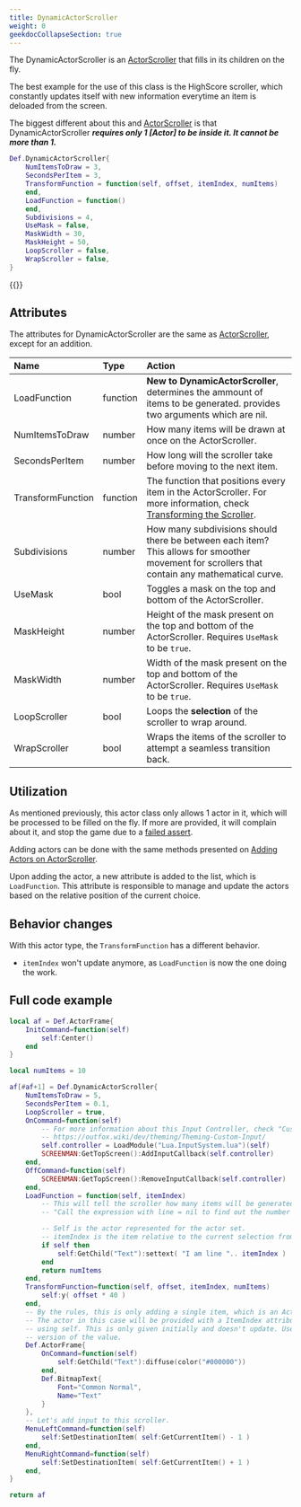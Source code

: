 ```yaml
---
title: DynamicActorScroller
weight: 0
geekdocCollapseSection: true
---
```


The DynamicActorScroller is an [ActorScroller](../actorscroller/) that fills in its children on the fly.

The best example for the use of this class is the HighScore scroller, which constantly updates itself with new
information everytime an item is deloaded from the screen.

The biggest different about this and [ActorScroller](../actorscroller/) is that DynamicActorScroller ***requires only 1 [Actor] to be inside it. It cannot be more than 1.***

```lua
Def.DynamicActorScroller{
	NumItemsToDraw = 3,
	SecondsPerItem = 3,
	TransformFunction = function(self, offset, itemIndex, numItems)
	end,
	LoadFunction = function()
	end,
	Subdivisions = 4,
	UseMask = false,
	MaskWidth = 30,
	MaskHeight = 50,
	LoopScroller = false,
	WrapScroller = false,
}
```

{{<toc>}}

## Attributes

The attributes for DynamicActorScroller are the same as [ActorScroller](../actorscroller/), except for an addition.

| Name | Type | Action |
| :--- | :--- | :----- |
LoadFunction |  function |  **New to DynamicActorScroller**, determines the ammount of items to be generated. provides two arguments which are nil.
NumItemsToDraw | number | How many items will be drawn at once on the ActorScroller.
SecondsPerItem | number | How long will the scroller take before moving to the next item.
TransformFunction |  function | The function that positions every item in the ActorScroller. For more information, check [Transforming the Scroller](../actorscroller/#transforming-the-scroller).
Subdivisions |  number |  How many subdivisions should there be between each item? This allows for smoother movement for scrollers that contain any mathematical curve.
UseMask | bool | Toggles a mask on the top and bottom of the ActorScroller.
MaskHeight | number | Height of the mask present on the top and bottom of the ActorScroller. Requires `UseMask` to be `true`.
MaskWidth | number | Width of the mask present on the top and bottom of the ActorScroller. Requires `UseMask` to be `true`.
LoopScroller |  bool | Loops the **selection** of the scroller to wrap around.
WrapScroller |  bool | Wraps the items of the scroller to attempt a seamless transition back.

## Utilization

As mentioned previously, this actor class only allows 1 actor in it, which will be processed to be filled on the fly. If more are provided, it will complain about it, and stop the game due to a [failed assert](https://en.wikipedia.org/wiki/Assertion_(software_development)).

Adding actors can be done with the same methods presented on [Adding Actors on ActorScroller](../actorscroller/#adding-actors).

Upon adding the actor, a new attribute is added to the list, which is `LoadFunction`. This attribute is  responsible to manage and update the actors based on the relative position of the current choice.

## Behavior changes

With this actor type, the `TransformFunction` has a different behavior.

- `itemIndex` won't update anymore, as `LoadFunction` is now the one doing the work.

## Full code example

```lua
local af = Def.ActorFrame{
	InitCommand=function(self)
		self:Center()
	end
}

local numItems = 10

af[#af+1] = Def.DynamicActorScroller{
	NumItemsToDraw = 5,
	SecondsPerItem = 0.1,
	LoopScroller = true,
	OnCommand=function(self)
		-- For more information about this Input Controller, check "Custom Input".
		-- https://outfox.wiki/dev/theming/Theming-Custom-Input/
		self.controller = LoadModule("Lua.InputSystem.lua")(self)
		SCREENMAN:GetTopScreen():AddInputCallback(self.controller)
	end,
	OffCommand=function(self)
		SCREENMAN:GetTopScreen():RemoveInputCallback(self.controller)
	end,
	LoadFunction = function(self, itemIndex)
		-- This will tell the scroller how many items will be generated for the scroller. It just needs a number.
		-- "Call the expression with line = nil to find out the number of lines."

		-- Self is the actor represented for the actor set.
		-- itemIndex is the item relative to the current selection from the user.
		if self then
			self:GetChild("Text"):settext( "I am line ".. itemIndex )
		end
		return numItems
	end,
	TransformFunction=function(self, offset, itemIndex, numItems)
		self:y( offset * 40 )
	end,
	-- By the rules, this is only adding a single item, which is an ActorFrame holding a BitmapText.
	-- The actor in this case will be provided with a ItemIndex attribute attached. This can be accessed
	-- using self. This is only given initially and doesn't update. Use the LoadFunction to get a new
	-- version of the value.
	Def.ActorFrame{
		OnCommand=function(self)
			self:GetChild("Text"):diffuse(color("#000000"))
		end,
		Def.BitmapText{
			Font="Common Normal",
			Name="Text"
		}
	},
	-- Let's add input to this scroller.
	MenuLeftCommand=function(self)
		self:SetDestinationItem( self:GetCurrentItem() - 1 )
	end,
	MenuRightCommand=function(self)
		self:SetDestinationItem( self:GetCurrentItem() + 1 )
	end,
}

return af
```